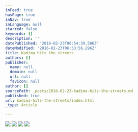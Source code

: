```yaml
---
inFeed: true
hasPage: true
inNav: true
inLanguage: null
starred: false
keywords: []
description: ''
datePublished: '2016-02-23T06:54:39.586Z'
dateModified: '2016-02-23T06:53:56.296Z'
title: Kadima hits the streets
authors: []
publisher:
  name: null
  domain: null
  url: null
  favicon: null
author: []
sourcePath: _posts/2016-02-23-kadima-hits-the-streets.md
published: true
url: kadima-hits-the-streets/index.html
_type: Article

---
```

![](https://the-grid-user-content.s3-us-west-2.amazonaws.com/69047599-8274-40d8-8bd3-41677b799874.JPG)
![](https://the-grid-user-content.s3-us-west-2.amazonaws.com/4192333e-9680-4587-baf7-20144977ab90.JPG)
![](https://the-grid-user-content.s3-us-west-2.amazonaws.com/39401489-44ba-4914-8a34-c55b2fa6f7e4.JPG)
![](https://the-grid-user-content.s3-us-west-2.amazonaws.com/b0a42b04-57a2-4532-83e7-8a9a247902d3.JPG)